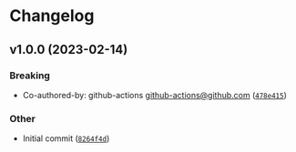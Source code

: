 # Changelog

<!--next-version-placeholder-->

## v1.0.0 (2023-02-14)
### Breaking
* Co-authored-by: github-actions <github-actions@github.com> ([`478e415`](https://github.com/WIPACrepo/mqclient-deprecated/commit/478e41508862746d31e6c077769c8069d0dc26fd))

### Other
* Initial commit ([`8264f4d`](https://github.com/WIPACrepo/mqclient-deprecated/commit/8264f4d26ae92c564a3a127de0a424f6e8f59c5e))
